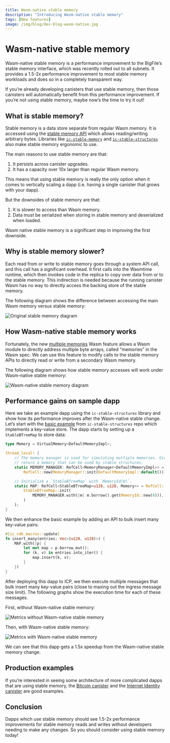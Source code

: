 ```yaml
---
title: Wasm-native stable memory
description: "Introducing Wasm-native stable memory"
tags: [New features]
image: /img/blog/dev-blog-wasm-native.jpg
---
```


# Wasm-native stable memory
Wasm-native stable memory is a performance improvement to the BigFile’s stable memory interface, which was recently rolled out to all subnets. It provides a 1.5-2x performance improvement to most stable memory workloads and does so in a completely transparent way.

If you’re already developing canisters that use stable memory, then those canisters will automatically benefit from this performance improvement. If you’re not using stable memory, maybe now’s the time to try it out!

## What is stable memory?

Stable memory is a data store separate from regular Wasm memory. It is accessed using the [stable memory API](/docs/current/references/ic-interface-spec#system-api-stable-memory) which allows reading/writing arbitrary bytes. Libraries like [`ic-stable-memory`](https://crates.io/crates/ic-stable-memory) and [`ic-stable-structures`](https://crates.io/crates/ic-stable-structures) also make stable memory ergonomic to use.

The main reasons to use stable memory are that:

1. It persists across canister upgrades.
1. It has a capacity over 10x larger than regular Wasm memory.

This means that using stable memory is really the only option when it comes to vertically scaling a dapp (i.e. having a single canister that grows with your dapp).

But the downsides of stable memory are that:

1. It is slower to access than Wasm memory.
2. Data must be serialized when storing in stable memory and deserialized when loaded.

Wasm native stable memory is a significant step in improving the first downside.

## Why is stable memory slower?

Each read from or write to stable memory goes through a system API call, and this call has a significant overhead. It first calls into the Wasmtime runtime, which then invokes code in the replica to copy over data from or to the stable memory. This indirection is needed because the running canister Wasm has no way to directly access the backing store of the stable memory.

The following diagram shows the difference between accessing the main Wasm memory versus stable memory:

![Original stable memory diagram](/img/blog/wasm-native-stable-memory-diagram-old.png)

## How Wasm-native stable memory works

Fortunately, the new [multiple memories](https://github.com/WebAssembly/multi-memory/blob/master/proposals/multi-memory/Overview.md) Wasm feature allows a Wasm module to directly address multiple byte arrays, called “memories” in the Wasm spec. We can use this feature to modify calls to the stable memory APIs to directly read or write from a secondary Wasm memory.

The following diagram shows how stable memory accesses will work under Wasm-native stable memory:

![Wasm-native stable memory diagram](/img/blog/wasm-native-stable-memory-diagram-new.png)

## Performance gains on sample dapp

Here we take an example dapp using the `ic-stable-structures` library and show how its performance improves after the Wasm-native stable change. Let’s start with the [basic example](https://github.com/dfinity/stable-structures/tree/main/examples/src/basic_example) from `ic-stable-structures` repo which implements a key-value store. The dapp starts by setting up a `StableBTreeMap` to store data:

```rust
type Memory = VirtualMemory<DefaultMemoryImpl>;

thread_local! {
    // The memory manager is used for simulating multiple memories. Given a `MemoryId` it can
    // return a memory that can be used by stable structures.
    static MEMORY_MANAGER: RefCell<MemoryManager<DefaultMemoryImpl>> =
        RefCell::new(MemoryManager::init(DefaultMemoryImpl::default()));

    // Initialize a `StableBTreeMap` with `MemoryId(0)`.
    static MAP: RefCell<StableBTreeMap<u128, u128, Memory>> = RefCell::new(
        StableBTreeMap::init(
            MEMORY_MANAGER.with(|m| m.borrow().get(MemoryId::new(0))),
        )
    );
}
```

We then enhance the basic example by adding an API to bulk insert many key-value pairs:

```rust
#[ic_cdk_macros::update]
fn insert_many(entries: Vec<(u128, u128)>) {
    MAP.with(|p| {
        let mut map = p.borrow_mut();
        for (k, v) in entries.into_iter() {
            map.insert(k, v);
        }
    })
}
```

After deploying this dapp to ICP, we then execute multiple messages that bulk insert many key-value pairs (close to maxing out the ingress message size limit). The following graphs show the execution time for each of these messages.

First, without Wasm-native stable memory:

![Metrics without Wasm-native stable memory](/img/blog/wasm-native-stable-memory-execution-metrics-no-wnsm.png)

Then, with Wasm-native stable memory:

![Metrics with Wasm-native stable memory](/img/blog/wasm-native-stable-memory-execution-metrics-wnsm.png)

We can see that this dapp gets a 1.5x speedup from the Wasm-native stable memory change.

## Production examples

If you’re interested in seeing some architecture of more complicated dapps that are using stable memory, the [Bitcoin canister](https://github.com/dfinity/bitcoin-canister) and the [Internet Identity canister](https://github.com/thebigfilecom/big-wallet/tree/main/src/internet_identity) are good examples.

## Conclusion

Dapps which use stable memory should see 1.5-2x performance improvements for stable memory reads and writes without developers needing to make any changes. So you should consider using stable memory today!
